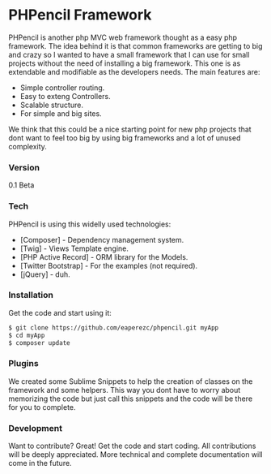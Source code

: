 # PHPencil Framework

PHPencil is another php MVC web framework thought as a easy php framework. The idea behind it is that common frameworks are getting to big and crazy so I wanted to have a small framework that I can use for small projects without the need of installing a big framework. This one is as extendable and modifiable as the developers needs. The main features are:

  - Simple controller routing.
  - Easy to exteng Controllers.
  - Scalable structure.
  - For simple and big sites.

We think that this could be a nice starting point for new php projects that dont want to feel too big by using big frameworks and a lot of unused complexity.

### Version
0.1 Beta

### Tech

PHPencil is using this widelly used technologies:

* [Composer] - Dependency management system.
* [Twig] - Views Template engine.
* [PHP Active Record] - ORM library for the Models.
* [Twitter Bootstrap] - For the examples (not required).
* [jQuery] - duh.

### Installation

Get the code and start using it:

```sh
$ git clone https://github.com/eaperezc/phpencil.git myApp
$ cd myApp
$ composer update
```

### Plugins

We created some Sublime Snippets to help the creation of classes on the framework and some helpers. This way you dont have to worry about memorizing the code but just call this snippets and the code will be there for you to complete.

### Development

Want to contribute? Great! Get the code and start coding. All contributions will be deeply appreciated. More technical and complete documentation will come in the future.
